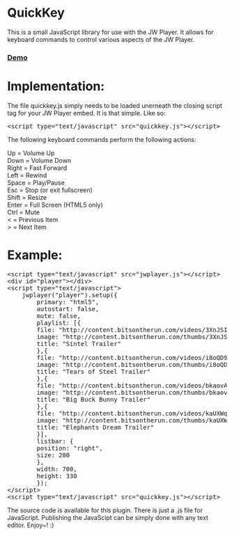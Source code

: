 QuickKey
==========

This is a small JavaScript library for use with the JW Player. It allows for keyboard commands to control various aspects of the JW Player.

### [Demo](http://www.pluginsbyethan.com/github/quickkey.html)

Implementation:
==========

The file quickkey.js simply needs to be loaded unerneath the closing script tag for your JW Player embed. It is that simple. Like so:

<pre>
&lt;script type=&quot;text/javascript&quot; src=&quot;quickkey.js&quot;&gt;&lt;/script&gt;
</pre>

The following keyboard commands perform the following actions:

Up = Volume Up<br />
Down = Volume Down<br />
Right = Fast Forward<br />
Left = Rewind<br />
Space = Play/Pause<br />
Esc = Stop (or exit fullscreen)<br />
Shift = Resize<br />
Enter = Full Screen (HTML5 only)<br />
Ctrl = Mute<br />
&lt; = Previous Item<br />
&gt; = Next Item

Example:
==========

<pre>
&lt;script type=&quot;text/javascript&quot; src=&quot;jwplayer.js&quot;&gt;&lt;/script&gt;
&lt;div id=&quot;player&quot;&gt;&lt;/div&gt;
&lt;script type=&quot;text/javascript&quot;&gt;
&nbsp;&nbsp;&nbsp;&nbsp;jwplayer(&quot;player&quot;).setup({
&nbsp;&nbsp;&nbsp;&nbsp;&nbsp;&nbsp;&nbsp;&nbsp;primary: &quot;html5&quot;,
&nbsp;&nbsp;&nbsp;&nbsp;&nbsp;&nbsp;&nbsp;&nbsp;autostart: false,
&nbsp;&nbsp;&nbsp;&nbsp;&nbsp;&nbsp;&nbsp;&nbsp;mute: false,
&nbsp;&nbsp;&nbsp;&nbsp;&nbsp;&nbsp;&nbsp;&nbsp;playlist: [{
&nbsp;&nbsp;&nbsp;&nbsp;&nbsp;&nbsp;&nbsp;&nbsp;file: &quot;http://content.bitsontherun.com/videos/3XnJSIm4-kNspJqnJ.mp4&quot;,
&nbsp;&nbsp;&nbsp;&nbsp;&nbsp;&nbsp;&nbsp;&nbsp;image: &quot;http://content.bitsontherun.com/thumbs/3XnJSIm4-640.jpg&quot;,
&nbsp;&nbsp;&nbsp;&nbsp;&nbsp;&nbsp;&nbsp;&nbsp;title: &quot;Sintel Trailer&quot;
&nbsp;&nbsp;&nbsp;&nbsp;&nbsp;&nbsp;&nbsp;&nbsp;},{
&nbsp;&nbsp;&nbsp;&nbsp;&nbsp;&nbsp;&nbsp;&nbsp;file: &quot;http://content.bitsontherun.com/videos/i8oQD9zd-kNspJqnJ.mp4&quot;,
&nbsp;&nbsp;&nbsp;&nbsp;&nbsp;&nbsp;&nbsp;&nbsp;image: &quot;http://content.bitsontherun.com/thumbs/i8oQD9zd-640.jpg&quot;,
&nbsp;&nbsp;&nbsp;&nbsp;&nbsp;&nbsp;&nbsp;&nbsp;title: &quot;Tears of Steel Trailer&quot;
&nbsp;&nbsp;&nbsp;&nbsp;&nbsp;&nbsp;&nbsp;&nbsp;},{
&nbsp;&nbsp;&nbsp;&nbsp;&nbsp;&nbsp;&nbsp;&nbsp;file: &quot;http://content.bitsontherun.com/videos/bkaovAYt-kNspJqnJ.mp4&quot;,
&nbsp;&nbsp;&nbsp;&nbsp;&nbsp;&nbsp;&nbsp;&nbsp;image: &quot;http://content.bitsontherun.com/thumbs/bkaovAYt-640.jpg&quot;,
&nbsp;&nbsp;&nbsp;&nbsp;&nbsp;&nbsp;&nbsp;&nbsp;title: &quot;Big Buck Bunny Trailer&quot;
&nbsp;&nbsp;&nbsp;&nbsp;&nbsp;&nbsp;&nbsp;&nbsp;},{
&nbsp;&nbsp;&nbsp;&nbsp;&nbsp;&nbsp;&nbsp;&nbsp;file: &quot;http://content.bitsontherun.com/videos/kaUXWqTZ-kNspJqnJ.mp4&quot;,
&nbsp;&nbsp;&nbsp;&nbsp;&nbsp;&nbsp;&nbsp;&nbsp;image: &quot;http://content.bitsontherun.com/thumbs/kaUXWqTZ-640.jpg&quot;,
&nbsp;&nbsp;&nbsp;&nbsp;&nbsp;&nbsp;&nbsp;&nbsp;title: &quot;Elephants Dream Trailer&quot;
&nbsp;&nbsp;&nbsp;&nbsp;&nbsp;&nbsp;&nbsp;&nbsp;}],
&nbsp;&nbsp;&nbsp;&nbsp;&nbsp;&nbsp;&nbsp;&nbsp;listbar: {
&nbsp;&nbsp;&nbsp;&nbsp;&nbsp;&nbsp;&nbsp;&nbsp;position: &quot;right&quot;,
&nbsp;&nbsp;&nbsp;&nbsp;&nbsp;&nbsp;&nbsp;&nbsp;size: 280
&nbsp;&nbsp;&nbsp;&nbsp;&nbsp;&nbsp;&nbsp;&nbsp;},
&nbsp;&nbsp;&nbsp;&nbsp;&nbsp;&nbsp;&nbsp;&nbsp;width: 700,
&nbsp;&nbsp;&nbsp;&nbsp;&nbsp;&nbsp;&nbsp;&nbsp;height: 330
&nbsp;&nbsp;&nbsp;&nbsp;&nbsp;&nbsp;&nbsp;&nbsp;});
&lt;/script&gt;
&lt;script type=&quot;text/javascript&quot; src=&quot;quickkey.js&quot;&gt;&lt;/script&gt;
</pre>

The source code is available for this plugin. There is just a .js file for JavaScript. Publishing the JavaScipt can be simply done with any text editor. Enjoy~! :) 
